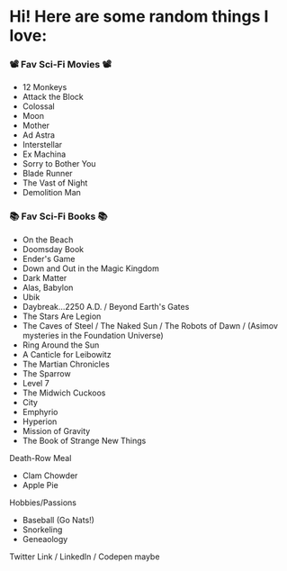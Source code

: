 # Hi! Here are some random things I love:

### 📽️ Fav Sci-Fi Movies 📽️
- 12 Monkeys
- Attack the Block
- Colossal
- Moon
- Mother
- Ad Astra
- Interstellar
- Ex Machina
- Sorry to Bother You
- Blade Runner
- The Vast of Night
- Demolition Man 


### 📚 Fav Sci-Fi Books 📚
- On the Beach
- Doomsday Book
- Ender's Game
- Down and Out in the Magic Kingdom
- Dark Matter
- Alas, Babylon
- Ubik
- Daybreak...2250 A.D. / Beyond Earth's Gates
- The Stars Are Legion
- The Caves of Steel / The Naked Sun / The Robots of Dawn / (Asimov mysteries in the Foundation Universe)
- Ring Around the Sun
- A Canticle for Leibowitz 
- The Martian Chronicles
- The Sparrow 
- Level 7
- The Midwich Cuckoos
- City
- Emphyrio
- Hyperion 
- Mission of Gravity
- The Book of Strange New Things

Death-Row Meal
- Clam Chowder
- Apple Pie

Hobbies/Passions
- Baseball (Go Nats!)
- Snorkeling
- Geneaology 



Twitter Link / LinkedIn / Codepen maybe
